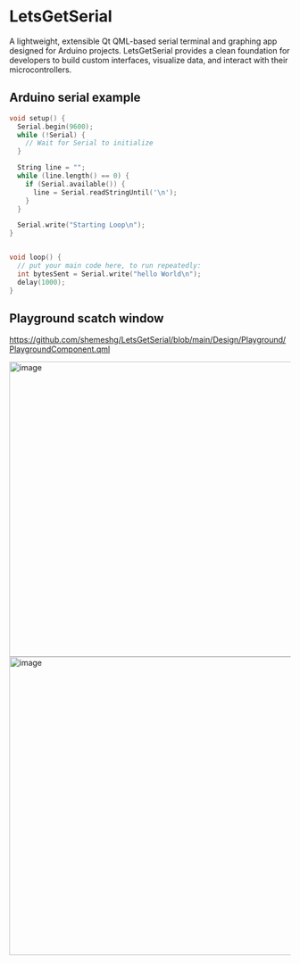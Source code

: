 # LetsGetSerial

A lightweight, extensible Qt QML-based serial terminal and graphing app designed for Arduino projects. 
LetsGetSerial provides a clean foundation for developers to build custom interfaces, 
visualize data, and interact with their microcontrollers.

## Arduino serial example

```c++
void setup() {
  Serial.begin(9600);
  while (!Serial) {
    // Wait for Serial to initialize
  }

  String line = "";
  while (line.length() == 0) {
    if (Serial.available()) {
      line = Serial.readStringUntil('\n');
    }
  }

  Serial.write("Starting Loop\n");
}


void loop() {
  // put your main code here, to run repeatedly:
  int bytesSent = Serial.write("hello World\n"); 
  delay(1000);
}
```

## Playground scatch window

https://github.com/shemeshg/LetsGetSerial/blob/main/Design/Playground/PlaygroundComponent.qml

<img width="735" height="529" alt="image" src="https://github.com/user-attachments/assets/7d5d3b15-7c4f-41b7-a62e-53f9d6c02fe1" />


<img width="729" height="535" alt="image" src="https://github.com/user-attachments/assets/a352e83b-9cde-4029-942e-9a2cc1356cb7" />
